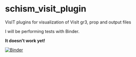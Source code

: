 # schism_visit_plugin
VisIT plugins for visualization of VisIt gr3, prop and output files

I will be performing tests with Binder.

**It doesn't work yet!**

[![Binder](https://mybinder.org/badge_logo.svg)](https://mybinder.org/v2/gh/lisalenorelowe/schism_visit_plugin/HEAD?labpath=install.ipynb)
